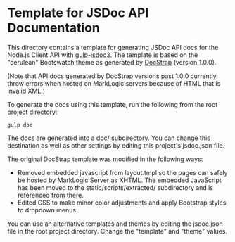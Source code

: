 # Template for JSDoc API Documentation

This directory contains a template for generating JSDoc API docs
for the Node.js Client API with
[gulp-jsdoc3](https://www.npmjs.com/package/gulp-jsdoc3).
The template is based on the "cerulean" Bootswatch theme as generated
by [DocStrap](https://github.com/docstrap/docstrap) (version
1.0.0).

(Note that API docs generated by DocStrap versions past 1.0.0 currently
throw errors when hosted on MarkLogic servers because of HTML that is
invalid XML.)

To generate the docs using this template, run the following from the
root project directory:

`gulp doc`

The docs are generated into a doc/ subdirectory. You can change this
destination as well as other settings by editing this project's
jsdoc.json file.

The original DocStrap template was modified in the following ways:

- Removed embedded javascript from layout.tmpl so the pages can safely
be hosted by MarkLogic Server as XHTML. The embedded JavaScript has
been moved to the static/scripts/extracted/ subdirectory and is
referenced from there.
- Edited CSS to make minor color adjustments and apply Bootstrap styles
to dropdown menus.

You can use an alternative templates and themes by editing the
jsdoc.json file in the root project directory. Change the "template"
and "theme" values.

